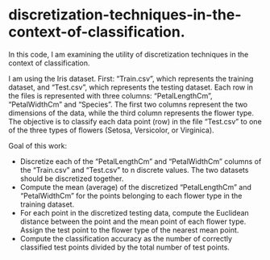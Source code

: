 # discretization-techniques-in-the-context-of-classification.

In this code, I am examining the utility of discretization techniques in the context of classification.

I am using the Iris dataset.
First: “Train.csv”, which represents the training dataset, and “Test.csv”, which represents the testing dataset. 
Each row in the files is represented with three columns: “PetalLengthCm”, “PetalWidthCm” and “Species”. The
first two columns represent the two dimensions of the data, while the third column represents the flower
type. The objective is to classify each data point (row) in the file “Test.csv” to one of the three types of
flowers (Setosa, Versicolor, or Virginica).


Goal of this work:
- Discretize each of the “PetalLengthCm” and “PetalWidthCm” columns of the “Train.csv” and
“Test.csv” to n discrete values. The two datasets should be discretized together.
- Compute the mean (average) of the discretized “PetalLengthCm” and “PetalWidthCm” for the
points belonging to each flower type in the training dataset.
- For each point in the discretized testing data, compute the Euclidean distance between the point
and the mean point of each flower type. Assign the test point to the flower type of the nearest mean
point.
- Compute the classification accuracy as the number of correctly classified test points divided by the
total number of test points.
